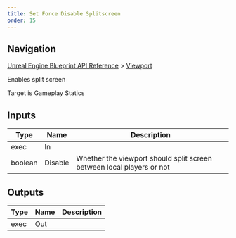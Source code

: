 ```yaml
---
title: Set Force Disable Splitscreen
order: 15
---
```

## Navigation

[Unreal Engine Blueprint API Reference](https://dev.epicgames.com/documentation/en-us/unreal-engine/BlueprintAPI) > [Viewport](https://dev.epicgames.com/documentation/en-us/unreal-engine/BlueprintAPI/Viewport)

Enables split screen

Target is Gameplay Statics

## Inputs

| Type | Name | Description |
| --- | --- | --- |
| exec | In |  |
| boolean | Disable | Whether the viewport should split screen between local players or not |

## Outputs

| Type | Name | Description |
| --- | --- | --- |
| exec | Out |  |
